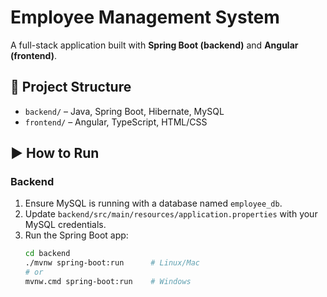 # Employee Management System

A full-stack application built with **Spring Boot (backend)** and **Angular (frontend)**.

## 📁 Project Structure
- `backend/` – Java, Spring Boot, Hibernate, MySQL  
- `frontend/` – Angular, TypeScript, HTML/CSS

## ▶️ How to Run

### Backend
1. Ensure MySQL is running with a database named `employee_db`.
2. Update `backend/src/main/resources/application.properties` with your MySQL credentials.
3. Run the Spring Boot app:
   ```bash
   cd backend
   ./mvnw spring-boot:run      # Linux/Mac
   # or
   mvnw.cmd spring-boot:run    # Windows